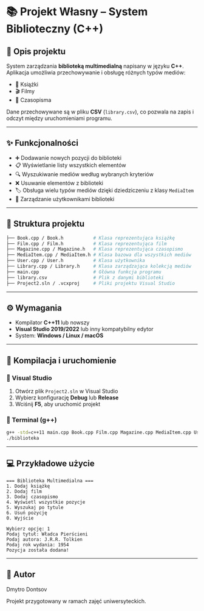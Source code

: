 # 📚 Projekt Własny – System Biblioteczny (C++)

## 📖 Opis projektu
System zarządzania **biblioteką multimedialną** napisany w języku **C++**.  
Aplikacja umożliwia przechowywanie i obsługę różnych typów mediów:

- 📕 Książki
- 🎬 Filmy
- 📰 Czasopisma

Dane przechowywane są w pliku **CSV** (`library.csv`), co pozwala na zapis i odczyt między uruchomieniami programu.

---

## ✨ Funkcjonalności
- ➕ Dodawanie nowych pozycji do biblioteki  
- 📋 Wyświetlanie listy wszystkich elementów  
- 🔍 Wyszukiwanie mediów według wybranych kryteriów  
- ❌ Usuwanie elementów z biblioteki  
- 🏷 Obsługa wielu typów mediów dzięki dziedziczeniu z klasy `MediaItem`  
- 👤 Zarządzanie użytkownikami biblioteki  

---

## 📂 Struktura projektu
```bash
├── Book.cpp / Book.h           # Klasa reprezentująca książkę
├── Film.cpp / Film.h           # Klasa reprezentująca film
├── Magazine.cpp / Magazine.h   # Klasa reprezentująca czasopismo
├── MediaItem.cpp / MediaItem.h # Klasa bazowa dla wszystkich mediów
├── User.cpp / User.h           # Klasa użytkownika
├── Library.cpp / Library.h     # Klasa zarządzająca kolekcją mediów
├── main.cpp                    # Główna funkcja programu
├── library.csv                 # Plik z danymi biblioteki
├── Project2.sln / .vcxproj     # Pliki projektu Visual Studio
```

---

## ⚙️ Wymagania
- Kompilator **C++11** lub nowszy  
- **Visual Studio 2019/2022** lub inny kompatybilny edytor  
- System: **Windows / Linux / macOS**  

---

## 🚀 Kompilacja i uruchomienie

### 🔹 Visual Studio
1. Otwórz plik `Project2.sln` w Visual Studio  
2. Wybierz konfigurację **Debug** lub **Release**  
3. Wciśnij **F5**, aby uruchomić projekt  

### 🔹 Terminal (g++)
```bash
g++ -std=c++11 main.cpp Book.cpp Film.cpp Magazine.cpp MediaItem.cpp User.cpp Library.cpp -o biblioteka
./biblioteka
```

---

## 💻 Przykładowe użycie
```plaintext
=== Biblioteka Multimedialna ===
1. Dodaj książkę
2. Dodaj film
3. Dodaj czasopismo
4. Wyświetl wszystkie pozycje
5. Wyszukaj po tytule
6. Usuń pozycję
0. Wyjście

Wybierz opcję: 1
Podaj tytuł: Władca Pierścieni
Podaj autora: J.R.R. Tolkien
Podaj rok wydania: 1954
Pozycja została dodana!
```

---

## 👤 Autor
Dmytro Dontsov

Projekt przygotowany w ramach zajęć uniwersyteckich.
